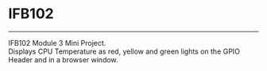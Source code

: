 # IFB102
---
IFB102 Module 3 Mini Project.  
Displays CPU Temperature as red, yellow and green lights on the GPIO Header and in a browser window.
